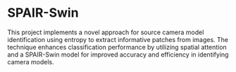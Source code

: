 # SPAIR-Swin
This project implements a novel approach for source camera model identification using entropy to extract informative patches from images. The technique enhances classification performance by utilizing spatial attention and a SPAIR-Swin model for improved accuracy and efficiency in identifying camera models.
